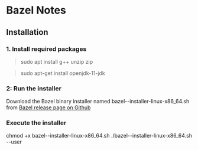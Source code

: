 # Bazel Notes

## Installation

### 1. Install required packages
> sudo apt install g++ unzip zip

> sudo apt-get install openjdk-11-jdk

### 2: Run the installer
Download the Bazel binary installer named bazel-<version>-installer-linux-x86_64.sh from [Bazel release page on Github](https://github.com/bazelbuild/bazel/releases) 

### Execute the installer 
chmod +x bazel-<version>-installer-linux-x86_64.sh
./bazel-<version>-installer-linux-x86_64.sh --user
